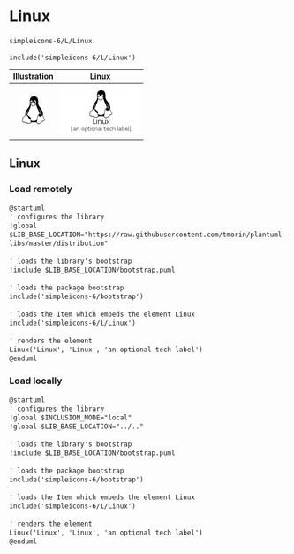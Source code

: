 # Linux


```text
simpleicons-6/L/Linux
```

```text
include('simpleicons-6/L/Linux')
```



| Illustration | Linux |
| :---: | :---: |
| ![illustration for Illustration](../../simpleicons-6/L/Linux.png) | ![illustration for Linux](../../simpleicons-6/L/Linux.Local.png) |




## Linux

### Load remotely
```plantuml
@startuml
' configures the library
!global $LIB_BASE_LOCATION="https://raw.githubusercontent.com/tmorin/plantuml-libs/master/distribution"

' loads the library's bootstrap
!include $LIB_BASE_LOCATION/bootstrap.puml

' loads the package bootstrap
include('simpleicons-6/bootstrap')

' loads the Item which embeds the element Linux
include('simpleicons-6/L/Linux')

' renders the element
Linux('Linux', 'Linux', 'an optional tech label')
@enduml
```

### Load locally
```plantuml
@startuml
' configures the library
!global $INCLUSION_MODE="local"
!global $LIB_BASE_LOCATION="../.."

' loads the library's bootstrap
!include $LIB_BASE_LOCATION/bootstrap.puml

' loads the package bootstrap
include('simpleicons-6/bootstrap')

' loads the Item which embeds the element Linux
include('simpleicons-6/L/Linux')

' renders the element
Linux('Linux', 'Linux', 'an optional tech label')
@enduml
```

